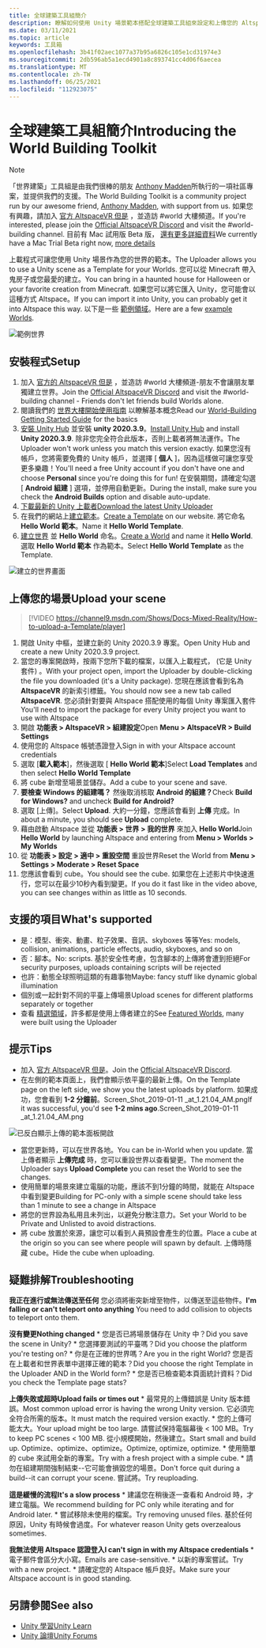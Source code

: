 ```yaml
---
title: 全球建築工具組簡介
description: 瞭解如何使用 Unity 場景範本搭配全球建築工具組來設定和上傳您的 AltspaceVR 世界。
ms.date: 03/11/2021
ms.topic: article
keywords: 工具箱
ms.openlocfilehash: 3b41f02aec1077a37b95a6826c105e1cd31974e3
ms.sourcegitcommit: 2db596ab5a1ecd4901a8c893741cc4d06f6aecea
ms.translationtype: MT
ms.contentlocale: zh-TW
ms.lasthandoff: 06/25/2021
ms.locfileid: "112923075"
---
```

# <a name="introducing-the-world-building-toolkit"></a><span data-ttu-id="576bd-104">全球建築工具組簡介</span><span class="sxs-lookup"><span data-stu-id="576bd-104">Introducing the World Building Toolkit</span></span>

> [!NOTE]
> <span data-ttu-id="576bd-105">「世界建築」工具組是由我們很棒的朋友 [Anthony Madden](https://twitter.com/chigamesstudio)所執行的一項社區專案，並提供我們的支援。</span><span class="sxs-lookup"><span data-stu-id="576bd-105">The World Building Toolkit is a community project run by our awesome friend, [Anthony Madden](https://twitter.com/chigamesstudio), with support from us.</span></span> <span data-ttu-id="576bd-106">如果您有興趣，請加入 [官方 AltspaceVR 但是](https://discordapp.com/invite/altspacevr) ，並造訪 #world 大樓頻道。</span><span class="sxs-lookup"><span data-stu-id="576bd-106">If you're interested, please join the [Official AltspaceVR Discord](https://discordapp.com/invite/altspacevr) and visit the #world-building channel.</span></span> <span data-ttu-id="576bd-107">目前有 Mac 試用版 Beta 版， [還有更多詳細資料](https://altvr.com/altspacevr-mac)</span><span class="sxs-lookup"><span data-stu-id="576bd-107">We currently have a Mac Trial Beta right now, [more details](https://altvr.com/altspacevr-mac)</span></span>

<span data-ttu-id="576bd-108">上載程式可讓您使用 Unity 場景作為您的世界的範本。</span><span class="sxs-lookup"><span data-stu-id="576bd-108">The Uploader allows you to use a Unity scene as a Template for your Worlds.</span></span> <span data-ttu-id="576bd-109">您可以從 Minecraft 帶入鬼房子或您最愛的建立。</span><span class="sxs-lookup"><span data-stu-id="576bd-109">You can bring in a haunted house for Halloween or your favorite creation from Minecraft.</span></span> <span data-ttu-id="576bd-110">如果您可以將它匯入 Unity，您可能會以這種方式 Altspace。</span><span class="sxs-lookup"><span data-stu-id="576bd-110">If you can import it into Unity, you can probably get it into Altspace this way.</span></span> <span data-ttu-id="576bd-111">以下是一些 [範例領域](https://account.altvr.com/worlds/1046572460192825569)。</span><span class="sxs-lookup"><span data-stu-id="576bd-111">Here are a few [example Worlds](https://account.altvr.com/worlds/1046572460192825569).</span></span>

![範例世界](images/unity-uploader-img-01.png)

## <a name="setup"></a><span data-ttu-id="576bd-113">安裝程式</span><span class="sxs-lookup"><span data-stu-id="576bd-113">Setup</span></span>

1. <span data-ttu-id="576bd-114">加入 [官方的 AltspaceVR 但是](https://discordapp.com/invite/altspacevr) ，並造訪 #world 大樓頻道-朋友不會讓朋友單獨建立世界。</span><span class="sxs-lookup"><span data-stu-id="576bd-114">Join the [Official AltspaceVR Discord](https://discordapp.com/invite/altspacevr) and visit the #world-building channel - Friends don't let friends build Worlds alone.</span></span>
2. <span data-ttu-id="576bd-115">閱讀我們的 [世界大樓開始使用指南](world-building-getting-started.md) 以瞭解基本概念</span><span class="sxs-lookup"><span data-stu-id="576bd-115">Read our [World-Building Getting Started Guide](world-building-getting-started.md) for the basics</span></span>
3. <span data-ttu-id="576bd-116">[安裝 Unity Hub](https://blogs.unity3d.com/2018/01/24/streamline-your-workflow-introducing-unity-hub-beta) 並安裝 **unity 2020.3.9**。</span><span class="sxs-lookup"><span data-stu-id="576bd-116">[Install Unity Hub](https://blogs.unity3d.com/2018/01/24/streamline-your-workflow-introducing-unity-hub-beta) and install **Unity 2020.3.9**.</span></span> <span data-ttu-id="576bd-117">除非您完全符合此版本，否則上載者將無法運作。</span><span class="sxs-lookup"><span data-stu-id="576bd-117">The Uploader won't work unless you match this version exactly.</span></span> <span data-ttu-id="576bd-118">如果您沒有帳戶，您將需要免費的 Unity 帳戶，並選擇 [ **個人** ]，因為這樣做可讓您享受更多樂趣！</span><span class="sxs-lookup"><span data-stu-id="576bd-118">You'll need a free Unity account if you don't have one and choose **Personal** since you're doing this for fun!</span></span> <span data-ttu-id="576bd-119">在安裝期間，請確定勾選 [ **Android 組建** ] 選項，並停用自動更新。</span><span class="sxs-lookup"><span data-stu-id="576bd-119">During the install, make sure you check the **Android Builds** option and disable auto-update.</span></span>
4. [<span data-ttu-id="576bd-120">下載最新的 Unity 上載者</span><span class="sxs-lookup"><span data-stu-id="576bd-120">Download the latest Unity Uploader</span></span>](upgrading-content-to-the-latest-unity.md#altspacevr-uploader-v090-upgrade-guide)
5. <span data-ttu-id="576bd-121">在我們的網站上[建立範本](https://account.altvr.com/space_templates/new)。</span><span class="sxs-lookup"><span data-stu-id="576bd-121">[Create a Template](https://account.altvr.com/space_templates/new) on our website.</span></span> <span data-ttu-id="576bd-122">將它命名 **Hello World 範本**。</span><span class="sxs-lookup"><span data-stu-id="576bd-122">Name it **Hello World Template**.</span></span>
6. <span data-ttu-id="576bd-123">[建立世界](https://account.altvr.com/worlds/my) 並 **Hello World** 命名。</span><span class="sxs-lookup"><span data-stu-id="576bd-123">[Create a World](https://account.altvr.com/worlds/my) and name it **Hello World**.</span></span> <span data-ttu-id="576bd-124">選取 **Hello World 範本** 作為範本。</span><span class="sxs-lookup"><span data-stu-id="576bd-124">Select **Hello World Template** as the Template.</span></span>

![建立的世界畫面](images/unity-uploader-img-02.png)

## <a name="upload-your-scene"></a><span data-ttu-id="576bd-126">上傳您的場景</span><span class="sxs-lookup"><span data-stu-id="576bd-126">Upload your scene</span></span>

> [!VIDEO https://channel9.msdn.com/Shows/Docs-Mixed-Reality/How-to-upload-a-Template/player]

1. <span data-ttu-id="576bd-127">開啟 Unity 中樞，並建立新的 Unity 2020.3.9 專案。</span><span class="sxs-lookup"><span data-stu-id="576bd-127">Open Unity Hub and create a new Unity 2020.3.9 project.</span></span>
2. <span data-ttu-id="576bd-128">當您的專案開啟時，按兩下您所下載的檔案，以匯入上載程式， (它是 Unity 套件) 。</span><span class="sxs-lookup"><span data-stu-id="576bd-128">With your project open, import the Uploader by double-clicking the file you downloaded (it's a Unity package).</span></span> <span data-ttu-id="576bd-129">您現在應該會看到名為 **AltspaceVR** 的新索引標籤。</span><span class="sxs-lookup"><span data-stu-id="576bd-129">You should now see a new tab called **AltspaceVR**.</span></span> <span data-ttu-id="576bd-130">您必須針對要與 Altspace 搭配使用的每個 Unity 專案匯入套件</span><span class="sxs-lookup"><span data-stu-id="576bd-130">You'll need to import the package for every Unity project you want to use with Altspace</span></span>
3. <span data-ttu-id="576bd-131">開啟 **功能表 > AltspaceVR > 組建設定**</span><span class="sxs-lookup"><span data-stu-id="576bd-131">Open **Menu > AltspaceVR > Build Settings**</span></span>
4. <span data-ttu-id="576bd-132">使用您的 Altspace 帳號憑證登入</span><span class="sxs-lookup"><span data-stu-id="576bd-132">Sign in with your Altspace account credentials</span></span>
5. <span data-ttu-id="576bd-133">選取 [**載入範本**]，然後選取 [ **Hello World 範本**]</span><span class="sxs-lookup"><span data-stu-id="576bd-133">Select **Load Templates** and then select **Hello World Template**</span></span>
6. <span data-ttu-id="576bd-134">將 cube 新增至場景並儲存。</span><span class="sxs-lookup"><span data-stu-id="576bd-134">Add a cube to your scene and save.</span></span>
7. <span data-ttu-id="576bd-135">**要檢查 Windows 的組建嗎？** 然後取消核取 **Android 的組建？**</span><span class="sxs-lookup"><span data-stu-id="576bd-135">Check **Build for Windows?** and uncheck **Build for Android?**</span></span>
8. <span data-ttu-id="576bd-136">選取 [上傳]。</span><span class="sxs-lookup"><span data-stu-id="576bd-136">Select **Upload**.</span></span> <span data-ttu-id="576bd-137">大約一分鐘，您應該會看到 **上傳** 完成。</span><span class="sxs-lookup"><span data-stu-id="576bd-137">In about a minute, you should see **Upload** complete.</span></span>
9. <span data-ttu-id="576bd-138">藉由啟動 Altspace 並從 **功能表 > 世界 > 我的世界** 來加入 **Hello World**</span><span class="sxs-lookup"><span data-stu-id="576bd-138">Join **Hello World** by launching Altspace and entering from **Menu > Worlds > My Worlds**</span></span>
10. <span data-ttu-id="576bd-139">從 **功能表 > 設定 > 適中 > 重設空間** 重設世界</span><span class="sxs-lookup"><span data-stu-id="576bd-139">Reset the World from **Menu > Settings > Moderate > Reset Space**</span></span>
11. <span data-ttu-id="576bd-140">您應該會看到 cube。</span><span class="sxs-lookup"><span data-stu-id="576bd-140">You should see the cube.</span></span> <span data-ttu-id="576bd-141">如果您在上述影片中快速進行，您可以在最少10秒內看到變更。</span><span class="sxs-lookup"><span data-stu-id="576bd-141">If you do it fast like in the video above, you can see changes within as little as 10 seconds.</span></span>

## <a name="whats-supported"></a><span data-ttu-id="576bd-142">支援的項目</span><span class="sxs-lookup"><span data-stu-id="576bd-142">What's supported</span></span>

* <span data-ttu-id="576bd-143">是：模型、衝突、動畫、粒子效果、音訊、skyboxes 等等</span><span class="sxs-lookup"><span data-stu-id="576bd-143">Yes: models, collision, animations, particle effects, audio, skyboxes, and so on</span></span>
* <span data-ttu-id="576bd-144">否：腳本。</span><span class="sxs-lookup"><span data-stu-id="576bd-144">No: scripts.</span></span> <span data-ttu-id="576bd-145">基於安全性考慮，包含腳本的上傳將會遭到拒絕</span><span class="sxs-lookup"><span data-stu-id="576bd-145">For security purposes, uploads containing scripts will be rejected</span></span>
* <span data-ttu-id="576bd-146">也許：動態全球照明這類的有趣事物</span><span class="sxs-lookup"><span data-stu-id="576bd-146">Maybe: fancy stuff like dynamic global illumination</span></span>
* <span data-ttu-id="576bd-147">個別或一起針對不同的平臺上傳場景</span><span class="sxs-lookup"><span data-stu-id="576bd-147">Upload scenes for different platforms separately or together</span></span>
* <span data-ttu-id="576bd-148">查看 [精選領域](https://account.altvr.com/worlds/featured)，許多都是使用上傳者建立的</span><span class="sxs-lookup"><span data-stu-id="576bd-148">See [Featured Worlds](https://account.altvr.com/worlds/featured), many were built using the Uploader</span></span>

## <a name="tips"></a><span data-ttu-id="576bd-149">提示</span><span class="sxs-lookup"><span data-stu-id="576bd-149">Tips</span></span>

* <span data-ttu-id="576bd-150">加入 [官方 AltspaceVR 但是](https://discordapp.com/invite/altspacevr)。</span><span class="sxs-lookup"><span data-stu-id="576bd-150">Join the [Official AltspaceVR Discord](https://discordapp.com/invite/altspacevr).</span></span>
* <span data-ttu-id="576bd-151">在左側的範本頁面上，我們會顯示依平臺的最新上傳。</span><span class="sxs-lookup"><span data-stu-id="576bd-151">On the Template page on the left side, we show you the latest uploads by platform.</span></span> <span data-ttu-id="576bd-152">如果成功，您會看到 **1-2 分鐘前**。Screen_Shot_2019-01-11 _at_1.21.04_AM.png</span><span class="sxs-lookup"><span data-stu-id="576bd-152">If it was successful, you'd see **1-2 mins ago**.Screen_Shot_2019-01-11 _at_1.21.04_AM.png</span></span>

![已反白顯示上傳的範本面板開啟](images/unity-uploader-img-03.png)

* <span data-ttu-id="576bd-154">當您更新時，可以在世界各地。</span><span class="sxs-lookup"><span data-stu-id="576bd-154">You can be in-World when you update.</span></span> <span data-ttu-id="576bd-155">當上傳者顯示 **上傳完成** 時，您可以重設世界以查看變更。</span><span class="sxs-lookup"><span data-stu-id="576bd-155">The moment the Uploader says **Upload Complete** you can reset the World to see the changes.</span></span>
* <span data-ttu-id="576bd-156">使用簡單的場景來建立電腦的功能，應該不到1分鐘的時間，就能在 Altspace 中看到變更</span><span class="sxs-lookup"><span data-stu-id="576bd-156">Building for PC-only with a simple scene should take less than 1 minute to see a change in Altspace</span></span>
* <span data-ttu-id="576bd-157">將您的世界設為私用且未列出，以避免分散注意力。</span><span class="sxs-lookup"><span data-stu-id="576bd-157">Set your World to be Private and Unlisted to avoid distractions.</span></span>
* <span data-ttu-id="576bd-158">將 cube 放置於來源，讓您可以看到人員預設會產生的位置。</span><span class="sxs-lookup"><span data-stu-id="576bd-158">Place a cube at the origin so you can see where people will spawn by default.</span></span> <span data-ttu-id="576bd-159">上傳時隱藏 cube。</span><span class="sxs-lookup"><span data-stu-id="576bd-159">Hide the cube when uploading.</span></span>

## <a name="troubleshooting"></a><span data-ttu-id="576bd-160">疑難排解</span><span class="sxs-lookup"><span data-stu-id="576bd-160">Troubleshooting</span></span>

<span data-ttu-id="576bd-161">**我正在進行或無法傳送至任何** 您必須將衝突新增至物件，以傳送至這些物件。</span><span class="sxs-lookup"><span data-stu-id="576bd-161">**I'm falling or can't teleport onto anything** You need to add collision to objects to teleport onto them.</span></span>

<span data-ttu-id="576bd-162">**沒有變更**</span><span class="sxs-lookup"><span data-stu-id="576bd-162">**Nothing changed**</span></span>
    * <span data-ttu-id="576bd-163">您是否已將場景儲存在 Unity 中？</span><span class="sxs-lookup"><span data-stu-id="576bd-163">Did you save the scene in Unity?</span></span>
    * <span data-ttu-id="576bd-164">您選擇要測試的平臺嗎？</span><span class="sxs-lookup"><span data-stu-id="576bd-164">Did you choose the platform you're testing on?</span></span>
    * <span data-ttu-id="576bd-165">你是在正確的世界嗎？</span><span class="sxs-lookup"><span data-stu-id="576bd-165">Are you in the right World?</span></span> <span data-ttu-id="576bd-166">您是否在上載者和世界表單中選擇正確的範本？</span><span class="sxs-lookup"><span data-stu-id="576bd-166">Did you choose the right Template in the Uploader AND in the World form?</span></span>
    * <span data-ttu-id="576bd-167">您是否已檢查範本頁面統計資料？</span><span class="sxs-lookup"><span data-stu-id="576bd-167">Did you check the Template page stats?</span></span>

<span data-ttu-id="576bd-168">**上傳失敗或超時**</span><span class="sxs-lookup"><span data-stu-id="576bd-168">**Upload fails or times out**</span></span>
    * <span data-ttu-id="576bd-169">最常見的上傳錯誤是 Unity 版本錯誤。</span><span class="sxs-lookup"><span data-stu-id="576bd-169">Most common upload error is having the wrong Unity version.</span></span> <span data-ttu-id="576bd-170">它必須完全符合所需的版本。</span><span class="sxs-lookup"><span data-stu-id="576bd-170">It must match the required version exactly.</span></span>
    * <span data-ttu-id="576bd-171">您的上傳可能太大。</span><span class="sxs-lookup"><span data-stu-id="576bd-171">Your upload might be too large.</span></span> <span data-ttu-id="576bd-172">請嘗試保持電腦幕後 < 100 MB。</span><span class="sxs-lookup"><span data-stu-id="576bd-172">Try to keep PC scenes < 100 MB.</span></span> <span data-ttu-id="576bd-173">從小規模開始，然後建立。</span><span class="sxs-lookup"><span data-stu-id="576bd-173">Start small and build up.</span></span> <span data-ttu-id="576bd-174">Optimize、optimize、optimize。</span><span class="sxs-lookup"><span data-stu-id="576bd-174">Optimize, optimize, optimize.</span></span>
    * <span data-ttu-id="576bd-175">使用簡單的 cube 來試用全新的專案。</span><span class="sxs-lookup"><span data-stu-id="576bd-175">Try with a fresh project with a simple cube.</span></span>
    * <span data-ttu-id="576bd-176">請勿在組建期間強制結束--它可能會損毀您的場景。</span><span class="sxs-lookup"><span data-stu-id="576bd-176">Don't force quit during a build--it can corrupt your scene.</span></span> <span data-ttu-id="576bd-177">嘗試將。</span><span class="sxs-lookup"><span data-stu-id="576bd-177">Try reuploading.</span></span>

<span data-ttu-id="576bd-178">**這是緩慢的流程**</span><span class="sxs-lookup"><span data-stu-id="576bd-178">**It's a slow process**</span></span>
    * <span data-ttu-id="576bd-179">建議您在稍後逐一查看和 Android 時，才建立電腦。</span><span class="sxs-lookup"><span data-stu-id="576bd-179">We recommend building for PC only while iterating and for Android later.</span></span>
    * <span data-ttu-id="576bd-180">嘗試移除未使用的檔案。</span><span class="sxs-lookup"><span data-stu-id="576bd-180">Try removing unused files.</span></span> <span data-ttu-id="576bd-181">基於任何原因，Unity 有時候會過度。</span><span class="sxs-lookup"><span data-stu-id="576bd-181">For whatever reason Unity gets overzealous sometimes.</span></span>

<span data-ttu-id="576bd-182">**我無法使用 Altspace 認證登入**</span><span class="sxs-lookup"><span data-stu-id="576bd-182">**I can't sign in with my Altspace credentials**</span></span>
    * <span data-ttu-id="576bd-183">電子郵件會區分大小寫。</span><span class="sxs-lookup"><span data-stu-id="576bd-183">Emails are case-sensitive.</span></span>
    * <span data-ttu-id="576bd-184">以新的專案嘗試。</span><span class="sxs-lookup"><span data-stu-id="576bd-184">Try with a new project.</span></span>
    * <span data-ttu-id="576bd-185">請確定您的 Altspace 帳戶良好。</span><span class="sxs-lookup"><span data-stu-id="576bd-185">Make sure your Altspace account is in good standing.</span></span>

## <a name="see-also"></a><span data-ttu-id="576bd-186">另請參閱</span><span class="sxs-lookup"><span data-stu-id="576bd-186">See also</span></span>

* [<span data-ttu-id="576bd-187">Unity 學習</span><span class="sxs-lookup"><span data-stu-id="576bd-187">Unity Learn</span></span>](https://unity3d.com/learn)
* [<span data-ttu-id="576bd-188">Unity 論壇</span><span class="sxs-lookup"><span data-stu-id="576bd-188">Unity Forums</span></span>](https://forum.unity.com)
